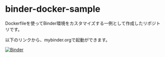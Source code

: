 # binder-docker-sample

Dockerfileを使ってBinder環境をカスタマイズする一例として作成したリポジトリです。

以下のリンクから、mybinder.orgで起動ができます。

[![Binder](https://mybinder.org/badge_logo.svg)](https://mybinder.org/v2/gh/fugithora812/binder-docker-sample/HEAD)


